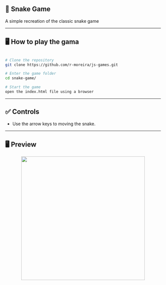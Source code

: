 ## 🚀 Snake Game
A simple recreation of the classic snake game

---

## 🖥️ How to play the gama

```bash

# Clone the repository
git clone https://github.com/r-moreira/js-games.git

# Enter the game folder
cd snake-game/

# Start the game
open the index.html file using a browser
```

---
## ✅ Controls

* Use the arrow keys to moving the snake.

---

## 🖥 Preview
<p align="center">
  <img src="#" width="400" >
</p>
